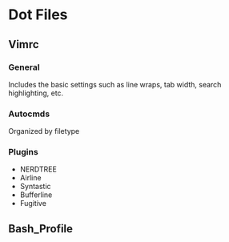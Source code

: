 # Dot Files

## Vimrc
### General
Includes the basic settings such as line wraps, tab width, search highlighting, etc.
	
### Autocmds
Organized by filetype

### Plugins
+ NERDTREE
+ Airline
+ Syntastic
+ Bufferline
+ Fugitive

## Bash_Profile
